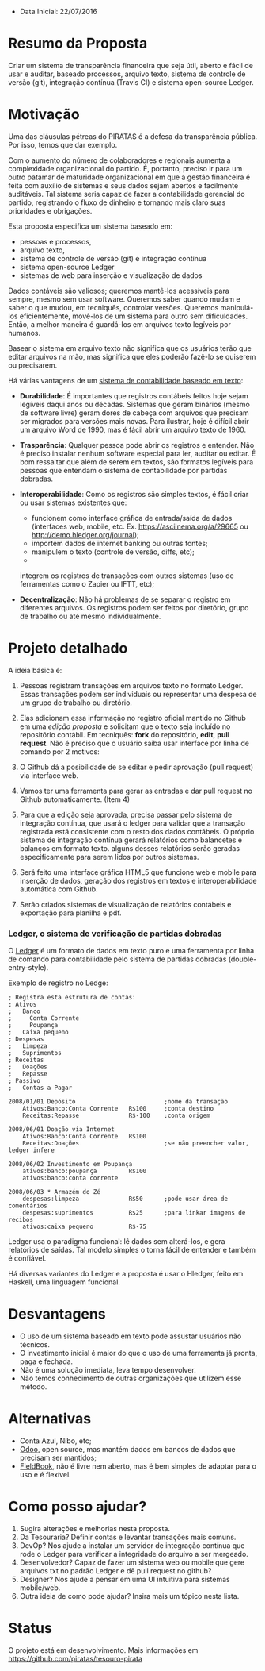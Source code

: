 - Data Inicial: 22/07/2016

# Resumo da Proposta

Criar um sistema de transparência financeira que seja útil, aberto e fácil de usar e auditar, baseado processos,  arquivo texto, sistema de controle de versão (git), integração contínua (Travis CI) e sistema open-source Ledger.

# Motivação

Uma das cláusulas pétreas do PIRATAS é a defesa da transparência pública.  Por isso, temos que dar exemplo.

Com o aumento do número de colaboradores e regionais aumenta a complexidade organizacional do partido. É, portanto, preciso ir para um outro patamar de maturidade organizacional em que a gestão financeira é feita com auxílio de sistemas e seus dados sejam abertos e facilmente auditáveis. Tal sistema seria capaz de fazer a contabilidade gerencial do partido, registrando o fluxo de dinheiro e tornando mais claro suas prioridades e obrigações.

Esta proposta especifica um sistema baseado em:
- pessoas e processos,
- arquivo texto,
- sistema de controle de versão (git) e integração contínua
- sistema open-source Ledger
- sistemas de web para inserção e visualização de dados

Dados contáveis são valiosos; queremos mantê-los acessíveis para sempre, mesmo sem usar software.  Queremos saber quando mudam e saber o que mudou, em tecniquês, controlar versões. Queremos manipulá-los eficientemente, movê-los de um sistema para outro sem dificuldades. Então, a melhor maneira é guardá-los em arquivos texto legíveis por humanos.

Basear o sistema em arquivo texto não significa que os usuários terão que editar arquivos na mão, mas significa que eles poderão fazê-lo se quiserem ou precisarem.

Há várias vantagens de um [sistema de contabilidade baseado em texto](http://plaintextaccounting.org/):

- **Durabilidade**:  É importantes que registros contábeis feitos hoje sejam legíveis daqui anos ou décadas. Sistemas que geram binários (mesmo de software livre) geram dores de cabeça com arquivos que precisam ser migrados para versões mais novas. Para ilustrar, hoje é difícil abrir um arquivo Word de 1990, mas é fácil abrir um arquivo texto de 1960.

- **Trasparência**: Qualquer pessoa pode abrir os registros e entender. Não é preciso instalar nenhum software especial para ler, auditar ou editar. É bom ressaltar que além de serem em textos, são formatos legíveis para pessoas que entendam o sistema de contabilidade por partidas dobradas.

- **Interoperabilidade**: Como os registros são simples textos, é fácil criar ou usar sistemas existentes que:
  - funcionem como interface gráfica de entrada/saída de dados (interfaces web, mobile, etc. Ex. https://asciinema.org/a/29665 ou http://demo.hledger.org/journal);
  - importem dados de internet banking ou outras fontes;
  - manipulem o texto (controle de versão, diffs, etc);
  -
   integrem os registros de transações com outros sistemas (uso de ferramentas como o Zapier ou IFTT, etc);

- **Decentralização**: Não há problemas de se separar o registro em diferentes arquivos.  Os registros podem ser feitos por diretório, grupo de trabalho ou até mesmo individualmente.


# Projeto detalhado

A ideia básica é:

1. Pessoas registram transações em arquivos texto no formato Ledger. Essas transações podem ser individuais ou representar uma despesa de um grupo de trabalho ou diretório.

2. Elas adicionam essa informação no registro oficial mantido no Github em uma _edição proposta_ e solicitam que o texto seja incluído no repositório contábil. Em tecniquês: **fork** do repositório, **edit**, **pull request**. Não é preciso que o usuário saiba usar interface por linha de comando por 2 motivos:
  1. O Github dá a posibilidade de se editar e pedir aprovação (pull request) via interface web.
  2. Vamos ter uma ferramenta para gerar as entradas e dar pull request no Github automaticamente. (Item 4)

3. Para que a edição seja aprovada, precisa passar pelo sistema de integração contínua, que usará o ledger para validar que a transação registrada está consistente com o resto dos dados contábeis. O próprio sistema de integração contínua gerará relatórios como balancetes e balanços em formato texto.  alguns desses relatórios serão geradas especificamente para serem lidos por outros sistemas.

4. Será feito uma interface gráfica HTML5 que funcione web e mobile para inserção de dados, geração dos registros em textos e interoperabilidade automática com Github.

5. Serão criados sistemas de visualização de relatórios contábeis e exportação para planilha e pdf.

### Ledger, o sistema de verificação de partidas dobradas
O [Ledger](http://ledger-cli.org) é um formato de dados em texto puro e uma ferramenta por linha de comando para contabilidade pelo sistema de partidas dobradas (double-entry-style).

Exemplo de registro no Ledge:

```
; Registra esta estrutura de contas:
; Ativos
;   Banco
;     Conta Corrente
;     Poupança
;   Caixa pequeno
; Despesas
;   Limpeza
;   Suprimentos
; Receitas
;   Doações
;   Repasse
; Passivo
;   Contas a Pagar

2008/01/01 Depósito                         ;nome da transação
    Ativos:Banco:Conta Corrente   R$100     ;conta destino
    Receitas:Repasse              R$-100    ;conta origem

2008/06/01 Doação via Internet
    Ativos:Banco:Conta Corrente   R$100
    Receitas:Doações                        ;se não preencher valor, ledger infere

2008/06/02 Investimento em Poupança
    ativos:banco:poupança         R$100
    ativos:banco:conta corrente

2008/06/03 * Armazém do Zé
    despesas:limpeza              R$50      ;pode usar área de comentários
    despesas:suprimentos          R$25      ;para linkar imagens de recibos
    ativos:caixa pequeno          R$-75

```
Ledger usa o paradigma funcional: lê dados sem alterá-los, e gera relatórios de saídas. Tal modelo simples o torna fácil de entender e também é confiável.

Há diversas variantes do Ledger e a proposta é usar o Hledger, feito em Haskell, uma linguagem funcional.


# Desvantagens

- O uso de um sistema baseado em texto pode assustar usuários não técnicos.
- O investimento inicial é maior do que o uso de uma ferramenta já pronta, paga e fechada.
- Não é uma solução imediata, leva tempo desenvolver.
- Não temos conhecimento de outras organizações que utilizem esse método.

# Alternativas

- Conta Azul, Nibo, etc;
- [Odoo](http://odoo.com), open source, mas mantém dados em bancos de dados que precisam ser mantidos;
- [FieldBook](http://fieldbookapp.com), não é livre nem aberto, mas é bem simples de adaptar para o uso e é flexível.

# Como posso ajudar?
1. Sugira alterações e melhorias nesta proposta.
2. Da Tesouraria? Definir contas e levantar transações mais comuns.
3. DevOp? Nos ajude a instalar um servidor de integração contínua que rode o Ledger para verificar a integridade do arquivo a ser mergeado.
4. Desenvolvedor? Capaz de fazer um sistema web ou mobile que gere arquivos txt no padrão Ledger e dê pull request no github?
5. Designer?  Nos ajude a pensar em uma UI intuitiva para sistemas mobile/web.
6. Outra ideia de como pode ajudar? Insira mais um tópico nesta lista.

# Status
O projeto está em desenvolvimento.  Mais informações em https://github.com/piratas/tesouro-pirata

